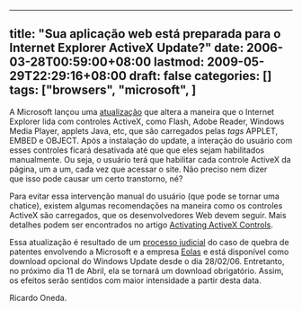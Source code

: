 
---
title: "Sua aplicação web está preparada para o Internet Explorer ActiveX Update?"
date: 2006-03-28T00:59:00+08:00
lastmod: 2009-05-29T22:29:16+08:00
draft: false
categories: []
tags: ["browsers", "microsoft", ]
---


A Microsoft lançou uma [atualização](http://support.microsoft.com/kb/912945/en-us) que altera a maneira que o Internet Explorer lida com controles ActiveX, como Flash, Adobe Reader, Windows Media Player, applets Java, etc, que são carregados pelas *tags* APPLET, EMBED e OBJECT. Após a instalação do update, a interação do usuário com esses controles ficará desativada até que que eles sejam habilitados manualmente. Ou seja, o usuário terá que habilitar cada controle ActiveX da página, um a um, cada vez que acessar o site. Não preciso nem dizer que isso pode causar um certo transtorno, né?

Para evitar essa intervenção manual do usuário (que pode se tornar uma chatice), existem algumas recomendações na maneira como os controles ActiveX são carregados, que os desenvolvedores Web devem seguir. Mais detalhes podem ser encontrados no artigo [Activating ActiveX Controls](http://msdn.microsoft.com/en-us/library/ms537508.aspx).

Essa atualização é resultado de um [processo judicial](http://www.windowsitpro.com/Articles/Index.cfm?ArticleID=40468&DisplayTab=Article) do caso de quebra de patentes envolvendo a Microsoft e a empresa [Eolas](http://www.eolas.com/home.html) e está disponível como download opcional do Windows Update desde o dia 28/02/06. Entretanto, no próximo dia 11 de Abril, ela se tornará um download obrigatório. Assim, os efeitos serão sentidos com maior intensidade a partir desta data.

Ricardo Oneda.

